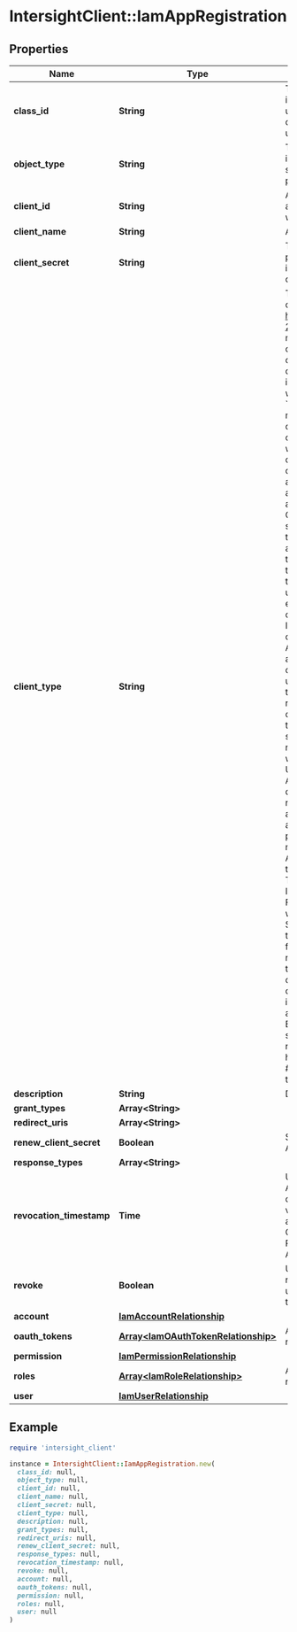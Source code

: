 # IntersightClient::IamAppRegistration

## Properties

| Name | Type | Description | Notes |
| ---- | ---- | ----------- | ----- |
| **class_id** | **String** | The fully-qualified name of the instantiated, concrete type. This property is used as a discriminator to identify the type of the payload when marshaling and unmarshaling data. | [default to &#39;iam.AppRegistration&#39;] |
| **object_type** | **String** | The fully-qualified name of the instantiated, concrete type. The value should be the same as the &#39;ClassId&#39; property. | [default to &#39;iam.AppRegistration&#39;] |
| **client_id** | **String** | A unique identifier for the OAuth2 client application. The client ID is auto-generated when the AppRegistration object is created. | [optional][readonly] |
| **client_name** | **String** | App Registration name specified by user. | [optional] |
| **client_secret** | **String** | The OAuth2 client secret. The value of this property is generated when grantType includes &#39;client-credentials&#39;. Otherwise, no client-secret is generated. | [optional] |
| **client_type** | **String** | The type of the OAuth2 client (public or confidential), as specified in https://tools.ietf.org/html/rfc6749#section-2.1. * &#x60;public&#x60; - Clients incapable of maintaining the confidentiality of their credentials.This includes clients executing on the device used by the resource owner,such as mobile applications, installed native application or a webbrowser-based application. * &#x60;confidential&#x60; - Clients capable of maintaining the confidentiality of their credentials.For example, this could be a client implemented on a secure server withrestricted access to the client credentials.To maintain the confidentiality of the OAuth2 credentials, two use cases areconsidered.1) The application is running as a service within Intersight. The application automatically   obtains the OAuth2 credentials when the application starts and the credentials are not   exposed to the end-user.   Because end-users (even account administrators) do not have access the OAuth2 credentials,   they cannot take the credentials with them when they leave their organization.2) The application is under the control of a \&quot;trusted\&quot; end-user. For example,   the end-user may create a native application running outside Intersight. The application   uses OAuth2 credentials to interact with the Intersight API. In that case, the Intersight   account administrator may generate OAuth2 credentials with a registered application   using \&quot;client_credentials\&quot; grant type.   In that case, the end-user is responsible for maintaining the confidentiality of the   OAuth2 credentials. If the end-user leaves the organization, you should revoke the   credentials and issue new Oauth2 credentials.Here is a possible workflow for handling OAuth2 tokens.1) User Alice (Intersight Account Administrator) logins to Intersight and deploys an Intersight   application that requires an OAuth2 token.2) Intersight automatically deploys the application. The application is assigned a OAuth2 token,   possibly linked to Alice. The application must NOT expose the OAuth2 secret to Alice, otherwise   Alice would be able to use the token after she leaves the company.3) The application can make API calls to Intersight using its assigned OAuth2 token. For example,   the application could make weekly scheduled API calls to Intersight.4) Separately, Alice may also get OAuth2 tokens that she can use to make API calls from the   Intersight SDK through the northbound API. In that case, Alice will get the associated OAuth2   secrets, but not the one assigned in step #2.5) Alice leaves the organization. The OAuth2 tokens assigned in step #2 must retain their validity   even after Alice has left the organization. Because the OAuth2 secrets were never shared with   Alice, there is no risk Alice can reuse the OAuth2 secrets.   On the other hand, the OAuth2 tokens assigned in step #4 must be invalidated because Alice had   the OAuth2 tokens in her possession. | [optional][default to &#39;public&#39;] |
| **description** | **String** | Description of the application. | [optional] |
| **grant_types** | **Array&lt;String&gt;** |  | [optional] |
| **redirect_uris** | **Array&lt;String&gt;** |  | [optional] |
| **renew_client_secret** | **Boolean** | Set value to true to renew the client-secret. Applicable to client_credentials grant type. | [optional][default to false] |
| **response_types** | **Array&lt;String&gt;** |  | [optional] |
| **revocation_timestamp** | **Time** | Used to perform revocation for tokens of AppRegistration. Updated only internally is case Revoke property come from UI with value true. On each request with OAuth2 access token the CreationTime of the OAuth2 token will be compared to RevokationTimestamp of the corresponding App Registration. | [optional][readonly] |
| **revoke** | **Boolean** | Used to trigger update the revocationTimestamp value. If UI sent updating request with the Revoke value is true, then update RevocationTimestamp. | [optional][default to false] |
| **account** | [**IamAccountRelationship**](IamAccountRelationship.md) |  | [optional] |
| **oauth_tokens** | [**Array&lt;IamOAuthTokenRelationship&gt;**](IamOAuthTokenRelationship.md) | An array of relationships to iamOAuthToken resources. | [optional][readonly] |
| **permission** | [**IamPermissionRelationship**](IamPermissionRelationship.md) |  | [optional] |
| **roles** | [**Array&lt;IamRoleRelationship&gt;**](IamRoleRelationship.md) | An array of relationships to iamRole resources. | [optional] |
| **user** | [**IamUserRelationship**](IamUserRelationship.md) |  | [optional] |

## Example

```ruby
require 'intersight_client'

instance = IntersightClient::IamAppRegistration.new(
  class_id: null,
  object_type: null,
  client_id: null,
  client_name: null,
  client_secret: null,
  client_type: null,
  description: null,
  grant_types: null,
  redirect_uris: null,
  renew_client_secret: null,
  response_types: null,
  revocation_timestamp: null,
  revoke: null,
  account: null,
  oauth_tokens: null,
  permission: null,
  roles: null,
  user: null
)
```

